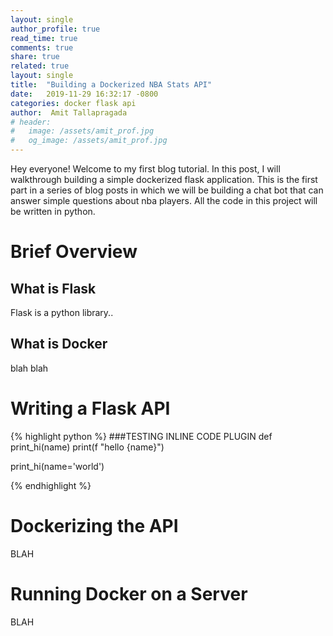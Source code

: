```yaml
---
layout: single
author_profile: true
read_time: true
comments: true
share: true
related: true
layout: single
title:  "Building a Dockerized NBA Stats API"
date:   2019-11-29 16:32:17 -0800
categories: docker flask api
author:  Amit Tallapragada
# header:
#   image: /assets/amit_prof.jpg
#   og_image: /assets/amit_prof.jpg
---
```

Hey everyone! Welcome to my first blog tutorial. In this post, I will walkthrough building a simple dockerized flask application. This is the first part in a series of blog posts in which we will be building a chat bot that can answer simple questions about nba players. All the code in this project will be written in python.

# Brief Overview
## What is Flask
Flask is a python library..

## What is Docker
blah blah


# Writing a Flask API

{% highlight python %}
###TESTING INLINE CODE PLUGIN
def print_hi(name)
  print(f "hello {name}")

print_hi(name='world')

{% endhighlight %}

# Dockerizing the API
BLAH 
# Running Docker on a Server
BLAH



